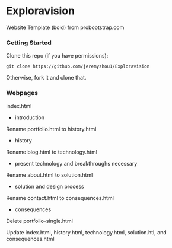 # Exploravision

Website Template (bold) from probootstrap.com

### Getting Started

Clone this repo (if you have permissions):
```
git clone https://github.com/jeremyzhou1/Exploravision
```
Otherwise, fork it and clone that.

### Webpages

index.html
- introduction

Rename portfolio.html to history.html
- history

Rename blog.html to technology.html
- present technology and breakthroughs necessary

Rename about.html to solution.html
- solution and design process

Rename contact.html to consequences.html
- consequences

Delete portfolio-single.html

Update index.html, history.html, technology.html, solution.htl, and consequences.html
